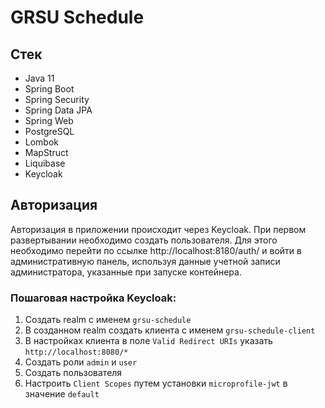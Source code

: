 # GRSU Schedule

## Стек

* Java 11
* Spring Boot
* Spring Security
* Spring Data JPA
* Spring Web
* PostgreSQL
* Lombok
* MapStruct
* Liquibase
* Keycloak

## Авторизация

Авторизация в приложении происходит через Keycloak. При первом развертывании необходимо создать пользователя.
Для этого необходимо перейти по ссылке http://localhost:8180/auth/ и войти в административную панель,
используя данные учетной записи администратора, указанные при запуске контейнера.

### Пошаговая настройка Keycloak:

1. Создать realm с именем `grsu-schedule`
2. В созданном realm создать клиента с именем `grsu-schedule-client`
3. В настройках клиента в поле `Valid Redirect URIs` указать `http://localhost:8080/*`
4. Создать роли `admin` и `user`
5. Создать пользователя
6. Настроить `Client Scopes` путем установки `microprofile-jwt` в значение `default`
